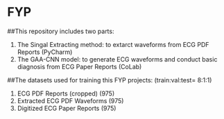 # FYP
##This repository includes two parts:
1. The Singal Extracting method: to extarct waveforms from ECG PDF Reports (PyCharm)
2. The GAA-CNN model: to generate ECG waveforms and conduct basic diagnosis from ECG Paper Reports (CoLab)

##The datasets used for training this FYP projects: (train:val:test= 8:1:1)
1. ECG PDF Reports (cropped) (975)
2. Extracted ECG PDF Waveforms (975)
3. Digitized ECG Paper Reports (975)
 
